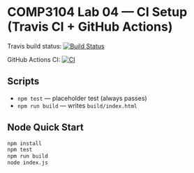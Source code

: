 # COMP3104 Lab 04 — CI Setup (Travis CI + GitHub Actions)

Travis build status: [![Build Status](https://app.travis-ci.com/MfLeeAlvaro/comp3104.svg?branch=main)](https://app.travis-ci.com/github/MfLeeAlvaro/comp3104)

GitHub Actions CI: [![CI](https://github.com/MfLeeAlvaro/comp3104/actions/workflows/ci.yml/badge.svg)](https://github.com/MfLeeAlvaro/comp3104/actions/workflows/ci.yml)

## Scripts
- `npm test` — placeholder test (always passes)
- `npm run build` — writes `build/index.html`

## Node Quick Start
```bash
npm install
npm test
npm run build
node index.js
```
